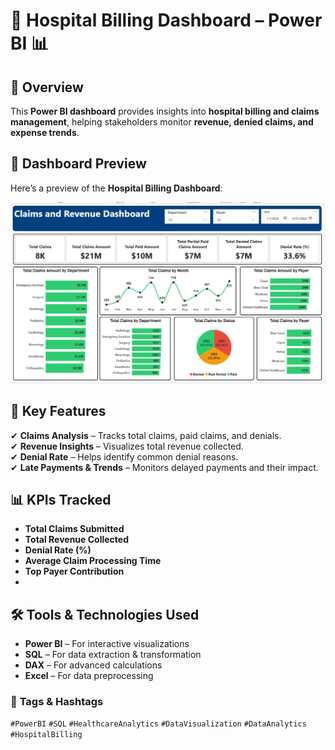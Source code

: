 # 🚀 Hospital Billing Dashboard – Power BI 📊  

## 📌 Overview  
This **Power BI dashboard** provides insights into **hospital billing and claims management**, helping stakeholders monitor **revenue, denied claims, and expense trends**.  

## 📸 Dashboard Preview  
Here’s a preview of the **Hospital Billing Dashboard**:  

![Hospital Billing Dashboard](Screenshot%202025-01-30%20194439.png)


## 🎯 Key Features  
✔ **Claims Analysis** – Tracks total claims, paid claims, and denials.  
✔ **Revenue Insights** – Visualizes total revenue collected.  
✔ **Denial Rate** – Helps identify common denial reasons.   
✔ **Late Payments & Trends** – Monitors delayed payments and their impact.  

## 📊 KPIs Tracked  
- **Total Claims Submitted**  
- **Total Revenue Collected**  
- **Denial Rate (%)**  
- **Average Claim Processing Time**  
- **Top Payer Contribution**  
- 

## 🛠️ Tools & Technologies Used  
- **Power BI** – For interactive visualizations  
- **SQL** – For data extraction & transformation  
- **DAX** – For advanced calculations  
- **Excel** – For data preprocessing  



### 🔖 **Tags & Hashtags**  
`#PowerBI` `#SQL` `#HealthcareAnalytics` `#DataVisualization` `#DataAnalytics` `#HospitalBilling`  
